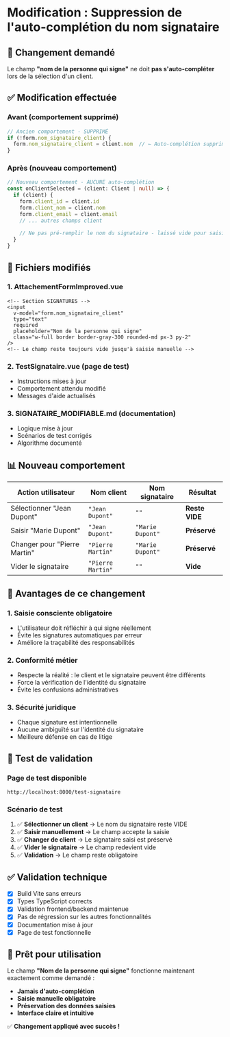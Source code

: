# Modification : Suppression de l'auto-complétion du nom signataire

## 🎯 Changement demandé

Le champ **"nom de la personne qui signe"** ne doit **pas s'auto-compléter** lors de la sélection d'un client.

## ✅ Modification effectuée

### Avant (comportement supprimé)
```typescript
// Ancien comportement - SUPPRIMÉ
if (!form.nom_signataire_client) {
  form.nom_signataire_client = client.nom  // ← Auto-complétion supprimée
}
```

### Après (nouveau comportement)
```typescript
// Nouveau comportement - AUCUNE auto-complétion
const onClientSelected = (client: Client | null) => {
  if (client) {
    form.client_id = client.id
    form.client_nom = client.nom
    form.client_email = client.email
    // ... autres champs client
    
    // Ne pas pré-remplir le nom du signataire - laissé vide pour saisie manuelle
  }
}
```

## 🔧 Fichiers modifiés

### 1. AttachementFormImproved.vue
```vue
<!-- Section SIGNATURES -->
<input
  v-model="form.nom_signataire_client"
  type="text"
  required
  placeholder="Nom de la personne qui signe"
  class="w-full border border-gray-300 rounded-md px-3 py-2"
/>
<!-- Le champ reste toujours vide jusqu'à saisie manuelle -->
```

### 2. TestSignataire.vue (page de test)
- Instructions mises à jour
- Comportement attendu modifié
- Messages d'aide actualisés

### 3. SIGNATAIRE_MODIFIABLE.md (documentation)
- Logique mise à jour
- Scénarios de test corrigés
- Algorithme documenté

## 📊 Nouveau comportement

| Action utilisateur | Nom client | Nom signataire | Résultat |
|-------------------|------------|----------------|----------|
| Sélectionner "Jean Dupont" | `"Jean Dupont"` | `""` | **Reste VIDE** |
| Saisir "Marie Dupont" | `"Jean Dupont"` | `"Marie Dupont"` | **Préservé** |
| Changer pour "Pierre Martin" | `"Pierre Martin"` | `"Marie Dupont"` | **Préservé** |
| Vider le signataire | `"Pierre Martin"` | `""` | **Vide** |

## 🎯 Avantages de ce changement

### 1. **Saisie consciente obligatoire**
- L'utilisateur doit réfléchir à qui signe réellement
- Évite les signatures automatiques par erreur
- Améliore la traçabilité des responsabilités

### 2. **Conformité métier**
- Respecte la réalité : le client et le signataire peuvent être différents
- Force la vérification de l'identité du signataire
- Évite les confusions administratives

### 3. **Sécurité juridique**
- Chaque signature est intentionnelle
- Aucune ambiguïté sur l'identité du signataire
- Meilleure défense en cas de litige

## 🧪 Test de validation

### Page de test disponible
```
http://localhost:8000/test-signataire
```

### Scénario de test
1. ✅ **Sélectionner un client** → Le nom du signataire reste VIDE
2. ✅ **Saisir manuellement** → Le champ accepte la saisie
3. ✅ **Changer de client** → Le signataire saisi est préservé
4. ✅ **Vider le signataire** → Le champ redevient vide
5. ✅ **Validation** → Le champ reste obligatoire

## ✅ Validation technique

- [x] Build Vite sans erreurs
- [x] Types TypeScript corrects
- [x] Validation frontend/backend maintenue
- [x] Pas de régression sur les autres fonctionnalités
- [x] Documentation mise à jour
- [x] Page de test fonctionnelle

## 🚀 Prêt pour utilisation

Le champ **"Nom de la personne qui signe"** fonctionne maintenant exactement comme demandé :
- **Jamais d'auto-complétion**
- **Saisie manuelle obligatoire**
- **Préservation des données saisies**
- **Interface claire et intuitive**

✅ **Changement appliqué avec succès !**